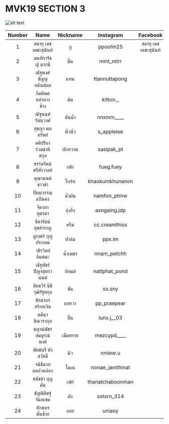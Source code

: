 # MVK19 SECTION 3 

![alt text](https://media.discordapp.net/attachments/912387569067634719/912394378553749554/IMG_9854.jpg?width=744&height=499)


Number | Name | Nickname | Instagram | Facebook
:-----: | :-----: | :-----: | :-----: | :-----:
1 | สดายุ เดชเดชะสุนันท์ | ภู | ppoohh25 | สดายุ เดชเดชะสุนันท์
2 | มนฑิรารัชญ์ มากมี | มิ้น | mint_mtrr |
3 | ณัฐพงศ์ ธัญญอนันต์ผล | แทน | ttannuttapong |
4 | กิตติพศ หลำบางช้าง | ต้น | kitton._ |
5 | ณัฐนนท์ รัตนวงศ์ | ต้นน้ำ | nnxmm____ |
6 | สุชญา พลทรัพย์ | พิ่วพิ่ว | s_applelee |
7 | ศศิปรียา ร่วมชาติสกุล | ผักหวาน | sasipak_pt |
8 | ธรรมรัตน์ ศรีสังวาลย์ | เฟย | fueg.fuey |
9 | คุณานนต์ ขาวขำ | ไบร์ท | khaokumkhunanon |
10 | ปัทมวรรณ แป้นคง | น้ำฝน | namfon_ptmw |
11 | จิดาภา บุตรตา | อุ๋งอิ๋ง | axngaing.jdp |
12| ธิดารัตน์ สุขสำราญ | ครีม | cc.creamthiss |
13 | ภูเบศร์ บุญประเคน | ปาล์ม | ppx.lm |
14 | วชิรวิทย์ อินชนะ | น้ำเพชร | nnam_petchh  |
15 | ณัฐพัชร์ ปัญจสุทรานนท์ | ปอนด์ | nattphat_pond |
16 | สิทธวีร์ นิธิวุฒิรัฐสกุล | ซัน | so.sny |
17 | พีรดากร สร้อยเงิน | แพรวา | pp_praepear |
18 | ศศินา ชิณวรากุล | ปิ่น | lunx.j__03 |
19 | ชญาน์พัชร สมบูรณ์พงศ์ | เม็ดทราย | mezcypd____ |
20 | พัทธ์นรี ตังสวัสดิ์ | นิว | nniiew.u |
21 | จนิธินาถ แคล่วคล่อง | โนเน | nonae_janithinat |
22 | ธนัชชา บุญมั่น | เฟย์ | thanatchaboonman |
23 | ธัญพิสิษฐ์ จันทเขต | ตัง | sxtxrn_314 |
24 | ทักษอร ตั๋นซ้าย | ออย | uniaoy |

